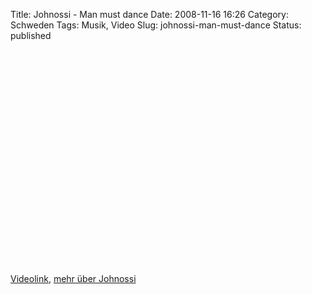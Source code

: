 Title: Johnossi - Man must dance
Date: 2008-11-16 16:26
Category: Schweden
Tags: Musik, Video
Slug: johnossi-man-must-dance
Status: published

<p>
<object width="425" height="344">
<param name="movie" value="http://www.youtube.com/v/KhFiaIV6JaQ&amp;hl=en&amp;fs=1"></param><param name="allowFullScreen" value="true"></param><param name="allowscriptaccess" value="always"></param>
<embed src="http://www.youtube.com/v/KhFiaIV6JaQ&amp;hl=en&amp;fs=1" type="application/x-shockwave-flash" allowscriptaccess="always" allowfullscreen="true" width="425" height="344">
</embed>
</object>
  
[Videolink](http://www.youtube.com/watch?v=KhFiaIV6JaQ), [mehr über
Johnossi](http://de.wikipedia.org/wiki/Johnossi)
</p>

